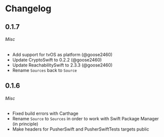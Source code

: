 # Changelog

## 0.1.7

###### Misc

* Add support for tvOS as platform (@goose2460)
* Update CryptoSwift to 0.2.2 (@goose2460)
* Update ReachabilitySwift to 2.3.3 (@goose2460)
* Rename `Sources` back to `Source`

## 0.1.6

###### Misc

* Fixed build errors with Carthage
* Rename `Source` to `Sources` in order to work with Swift Package Manager (in principle)
* Make headers for PusherSwift and PusherSwiftTests targets public
